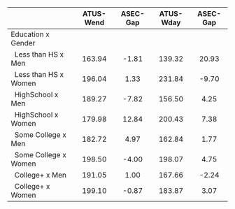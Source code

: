 
|                      |    ATUS-Wend |     ASEC-Gap |    ATUS-Wday |     ASEC-Gap |
| -------------------- | :----------: | :----------: | :----------: | :----------: |
| Education x Gender   |              |              |              |              |
| &nbsp;&nbsp;Less than HS x Men |       163.94 |        -1.81 |       139.32 |        20.93 |
| &nbsp;&nbsp;Less than HS x Women |       196.04 |         1.33 |       231.84 |        -9.70 |
| &nbsp;&nbsp;HighSchool x Men |       189.27 |        -7.82 |       156.50 |         4.25 |
| &nbsp;&nbsp;HighSchool x Women |       179.98 |        12.84 |       200.43 |         7.38 |
| &nbsp;&nbsp;Some College x Men |       182.72 |         4.97 |       162.84 |         1.77 |
| &nbsp;&nbsp;Some College x Women |       198.50 |        -4.00 |       198.07 |         4.75 |
| &nbsp;&nbsp;College+ x Men |       191.05 |         1.00 |       167.66 |        -2.24 |
| &nbsp;&nbsp;College+ x Women |       199.10 |        -0.87 |       183.87 |         3.07 |

